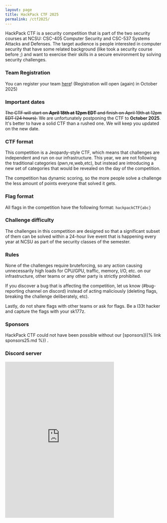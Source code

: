 ```yaml
---
layout: page
title: HackPack CTF 2025
permalink: /ctf2025/
---
```


HackPack CTF is a security competition that is part of the two security courses at NCSU: CSC-405 Computer Security and CSC-537 Systems Attacks and Defenses. The target audience is people interested in computer security that have some related background (like took a security course before ;) and want to exercise their skills in a secure environment by solving security challenges.

### Team Registration

You can register your team [here](https://ctf2025.hackpack.club)! (Registration will open (again) in October 2025)

### Important dates

~~The CTF will start on **April 18th at 12pm EDT** and finish on April 19th at 12pm EDT (24 hours).~~
We are unfortunately postponing the CTF to **October 2025**. It's better to have a solid CTF than a rushed one. We will keep you updated on the new date.

### CTF format

This competition is a Jeopardy-style CTF, which means that challenges are independent and run on our infrastructure. This year, we are not following the traditional categories (pwn,re,web,etc), but instead are introducing a new set of categories that would be revealed on the day of the competition.

The competition has dynamic scoring, so the more people solve a challenge the less amount of points everyone that solved it gets.

### Flag format

All flags in the competition have the following format: `hackpackCTF{abc}`

### Challenge difficulty

The challenges in this competition are designed so that a significant subset of them can be solved within a 24-hour live event that is happening every year at NCSU as part of the security classes of the semester. 

### Rules

None of the challenges require bruteforcing, so any action causing unnecessarily high loads for CPU/GPU, traffic, memory, I/O, etc. on our infrastructure, other teams or any other party is strictly prohibited. 

If you discover a bug that is affecting the competition, let us know (#bug-reporting channel on discord) instead of acting maliciously (deleting flags, breaking the challenge deliberately, etc).

Lastly, do not share flags with other teams or ask for flags. Be a l33t hacker and capture the flags with your sk177z.

### Sponsors

HackPack CTF could not have been possible without our [sponsors]({% link sponsors25.md %}) .

### Discord server

<iframe src="https://discordapp.com/widget?id=699987550617731102&theme=dark" width="350" height="500" allowtransparency="true" frameborder="0"></iframe>
